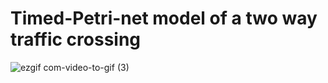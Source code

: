 # Timed-Petri-net model of a two way traffic crossing 
![ezgif com-video-to-gif (3)](https://user-images.githubusercontent.com/74372044/220823297-3ac7e5a0-a13f-4484-b3b5-c927db100b18.gif)
